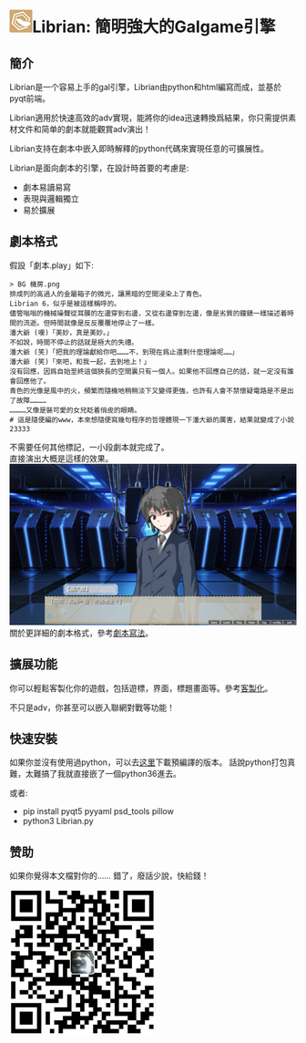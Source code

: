 # ![](Librian小.png)Librian: 簡明強大的Galgame引擎

## 簡介
Librian是一个容易上手的gal引擎，Librian由python和html編寫而成，並基於pyqt前端。

Librian適用於快速高效的adv實現，能將你的idea迅速轉換爲結果，你只需提供素材文件和简单的劇本就能觀賞adv演出！

Librian支持在劇本中嵌入即時解釋的python代碼來實現任意的可擴展性。

Librian是面向劇本的引擎，在設計時首要的考慮是: 

- 劇本易讀易寫
- 表現與邏輯獨立
- 易於擴展

## 劇本格式

假設「劇本.play」如下:
   
    > BG 機房.png
    排成列的高過人的金屬箱子的微光，讓黑暗的空間浸染上了青色。
    Librian 6，似乎是被這樣稱呼的。
    儘管嗡嗡的機械噪聲從耳膜的左邊穿到右邊，又從右邊穿到左邊，像是劣質的鐘錶一樣描述着時間的流逝。但時間就像是反反覆覆地停止了一樣。
    潘大爺 (嘆)「美妙，真是美妙。」
    不如說，時間不停止的話就是極大的失禮。
    潘大爺 (笑)「把我的理論獻給你吧………不，到現在爲止還剩什麼理論呢……」
    潘大爺 (笑)「來吧，和我一起，去到地上！」
    沒有回應，因爲自始至終這個狹長的空間裏只有一個人。如果他不回應自己的話，就一定沒有誰會回應他了。
    青色的光像是風中的火，頻繁而隨機地稍稍淡下又變得更強，也許有人會不禁懷疑電路是不是出了故障…………
    …………又像是裝可愛的女兒眨着俏皮的眼睛。
    # 這是隨便編的www，本來想隨便寫幾句程序的哲理體現一下潘大爺的厲害，結果就變成了小說23333
不需要任何其他標記，一小段劇本就完成了。   
直接演出大概是這樣的效果。   
![圖1](樣例_潘大爺.jpg)
關於更詳細的劇本格式，參考[劇本寫法](用戶指南/劇本寫法.md)。

## 擴展功能

你可以輕鬆客製化你的遊戲，包括遊標，界面，標題畫面等。參考[客製化](用戶指南/客製化你的遊戲.md)。

不只是adv，你甚至可以嵌入聯網對戰等功能！

## 快速安裝

如果你並沒有使用過python，可以去[这里]()下載預編譯的版本。
話說python打包真難，太難搞了我就直接嵌了一個python36進去。

或者: 

- pip install pyqt5 pyyaml psd_tools pillow
- python3 Librian.py

## 赞助

如果你覺得本文檔對你的……
錯了，廢話少說，快給錢！

![圖1](支付寶.jpg)

